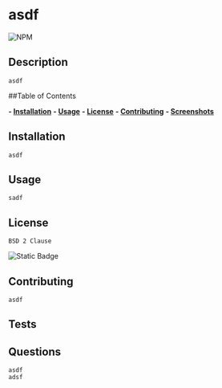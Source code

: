 
# asdf
![NPM](https://img.shields.io/npm/l/NPM)
## Description
    
    asdf
    
##Table of Contents

**- [Installation](#installation)**
**- [Usage](#usage)**
**- [License](#license)**
**- [Contributing](#contributing)**
**- [Screenshots](#screenshots)**
  
## Installation
    
    asdf
    
## Usage
    
    sadf
    
## License
    
    BSD 2 Clause
![Static Badge](https://img.shields.io/badge/BSD_2_Clause-blue)

## Contributing
    
    asdf

## Tests
    
## Questions
    asdf
    adsf
    